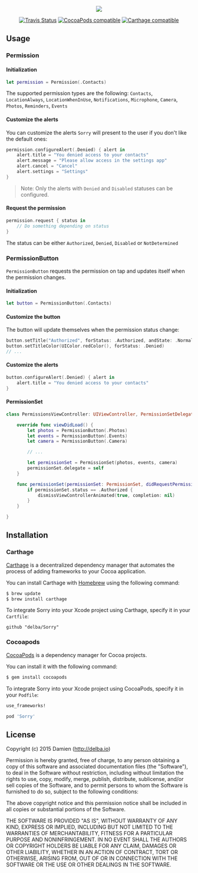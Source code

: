 <p align="center">
  <img src="https://github.com/delba/Sorry/raw/assets/Sorry@2x.png">
</p>

<p align="center">
  <a href="https://travis-ci.org/delba/Sorry"><img alt="Travis Status" src="https://img.shields.io/travis/delba/Sorry.svg"/></a>
  <a href="https://img.shields.io/cocoapods/v/Sorry.svg"><img alt="CocoaPods compatible" src="https://img.shields.io/cocoapods/v/Sorry.svg"/></a>
  <a href="https://github.com/Carthage/Carthage"><img alt="Carthage compatible" src="https://img.shields.io/badge/Carthage-compatible-4BC51D.svg?style=flat"/></a>
</p>

## Usage

### Permission

#### Initialization

```swift
let permission = Permission(.Contacts)
```

The supported permission types are the following: `Contacts`, `LocationAlways`, `LocationWhenInUse`, `Notifications`, `Microphone`, `Camera`, `Photos`, `Reminders`, `Events`

#### Customize the alerts

You can customize the alerts `Sorry` will present to the user if you don't like the default ones:

```swift
permission.configureAlert(.Denied) { alert in
    alert.title = "You denied access to your contacts"
    alert.message = "Please allow access in the settings app"
    alert.cancel = "Cancel"
    alert.settings = "Settings"
}
```

> Note: Only the alerts with `Denied` and `Disabled` statuses can be configured.

#### Request the permission

```swift
permission.request { status in
    // Do something depending on status
}
```

The status can be either `Authorized`, `Denied`, `Disabled` or `NotDetermined`

### PermissionButton

`PermissionButton` requests the permission on tap and updates itself when the permission changes.

#### Initialization

```swift
let button = PermissionButton(.Contacts)
```

#### Customize the button

The button will update themselves when the permission status change:

```swift
button.setTitle("Authorized", forStatus: .Authorized, andState: .Normal)
button.setTitleColor(UIColor.redColor(), forStatus: .Denied)
// ...
```

#### Customize the alerts

```swift
button.configureAlert(.Denied) { alert in
    alert.title = "You denied access to your contacts"
}
```

#### PermissionSet

```swift
class PermissionsViewController: UIViewController, PermissionSetDelegate {

    override func viewDidLoad() {
        let photos = PermissionButton(.Photos)
        let events = PermissionButton(.Events)
        let camera = PermissionButton(.Camera)

        // ...

        let permissionSet = PermissionSet(photos, events, camera)
        permissionSet.delegate = self
    }

    func permissionSet(permissionSet: PermissionSet, didRequestPermission permission: Permission) {
        if permissionSet.status == .Authorized {
            dismissViewControllerAnimated(true, completion: nil)
        }
    }

}
```

## Installation

### Carthage

[Carthage](https://github.com/Carthage/Carthage) is a decentralized dependency manager that automates the process of adding frameworks to your Cocoa application.

You can install Carthage with [Homebrew](http://brew.sh/) using the following command:

```bash
$ brew update
$ brew install carthage
```

To integrate Sorry into your Xcode project using Carthage, specify it in your `Cartfile`:

```ogdl
github "delba/Sorry"
```

### Cocoapods

[CocoaPods](http://cocoapods.org) is a dependency manager for Cocoa projects.

You can install it with the following command:

```bash
$ gem install cocoapods
```

To integrate Sorry into your Xcode project using CocoaPods, specify it in your `Podfile`:

```ruby
use_frameworks!

pod 'Sorry'
```

## License

Copyright (c) 2015 Damien (http://delba.io)

Permission is hereby granted, free of charge, to any person obtaining a copy
of this software and associated documentation files (the "Software"), to deal
in the Software without restriction, including without limitation the rights
to use, copy, modify, merge, publish, distribute, sublicense, and/or sell
copies of the Software, and to permit persons to whom the Software is
furnished to do so, subject to the following conditions:

The above copyright notice and this permission notice shall be included in all
copies or substantial portions of the Software.

THE SOFTWARE IS PROVIDED "AS IS", WITHOUT WARRANTY OF ANY KIND, EXPRESS OR
IMPLIED, INCLUDING BUT NOT LIMITED TO THE WARRANTIES OF MERCHANTABILITY,
FITNESS FOR A PARTICULAR PURPOSE AND NONINFRINGEMENT. IN NO EVENT SHALL THE
AUTHORS OR COPYRIGHT HOLDERS BE LIABLE FOR ANY CLAIM, DAMAGES OR OTHER
LIABILITY, WHETHER IN AN ACTION OF CONTRACT, TORT OR OTHERWISE, ARISING FROM,
OUT OF OR IN CONNECTION WITH THE SOFTWARE OR THE USE OR OTHER DEALINGS IN THE
SOFTWARE.

